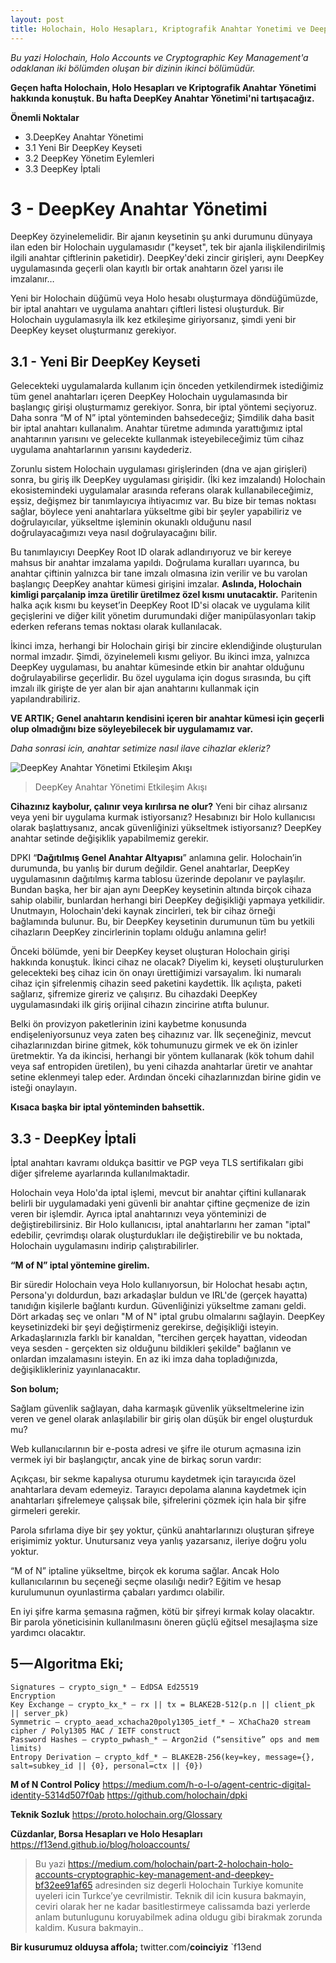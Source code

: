 ```yaml
---
layout: post
title: Holochain, Holo Hesapları, Kriptografik Anahtar Yonetimi ve DeepKey (2.Bolum)
---
```



*Bu yazi Holochain, Holo Accounts ve Cryptographic Key Management'a odaklanan iki bölümden oluşan bir dizinin ikinci bölümüdür.*

**Geçen hafta Holochain, Holo Hesapları ve Kriptografik Anahtar Yönetimi hakkında konuştuk. Bu hafta DeepKey Anahtar Yönetimi'ni tartışacağız.**

**Önemli Noktalar**

- 3.DeepKey Anahtar Yönetimi
- 3.1 Yeni Bir DeepKey Keyseti
- 3.2 DeepKey Yönetim Eylemleri
- 3.3 DeepKey İptali


# 3 - DeepKey Anahtar Yönetimi

DeepKey özyinelemelidir. Bir ajanın keysetinin şu anki durumunu dünyaya ilan eden bir Holochain uygulamasıdır ("keyset", tek bir ajanla ilişkilendirilmiş ilgili anahtar çiftlerinin paketidir). DeepKey'deki zincir girişleri, aynı DeepKey uygulamasında geçerli olan kayıtlı bir ortak anahtarın özel yarısı ile imzalanır…

Yeni bir Holochain düğümü veya Holo hesabı oluşturmaya döndüğümüzde, bir iptal anahtarı ve uygulama anahtarı çiftleri listesi oluşturduk. Bir Holochain uygulamasıyla ilk kez etkileşime giriyorsanız, şimdi yeni bir DeepKey keyset oluşturmanız gerekiyor.

## 3.1 - Yeni Bir DeepKey Keyseti

Gelecekteki uygulamalarda kullanım için önceden yetkilendirmek istediğimiz tüm genel anahtarları içeren DeepKey Holochain uygulamasında bir başlangıç girişi oluşturmamız gerekiyor. Sonra, bir iptal yöntemi seçiyoruz. Daha sonra “M of N” iptal yönteminden bahsedeceğiz; Şimdilik daha basit bir iptal anahtarı kullanalım. Anahtar türetme adımında yarattığımız iptal anahtarının yarısını ve gelecekte kullanmak isteyebileceğimiz tüm cihaz uygulama anahtarlarının yarısını kaydederiz.

Zorunlu sistem Holochain uygulaması girişlerinden (dna ve ajan girişleri) sonra, bu giriş ilk DeepKey uygulaması girişidir. (İki kez imzalandı) Holochain ekosistemindeki uygulamalar arasında referans olarak kullanabileceğimiz, eşsiz, değişmez bir tanımlayıcıya ihtiyacımız var. Bu bize bir temas noktası sağlar, böylece yeni anahtarlara yükseltme gibi bir şeyler yapabiliriz ve doğrulayıcılar, yükseltme işleminin okunaklı olduğunu nasıl doğrulayacağımızı veya nasıl doğrulayacağını bilir.

Bu tanımlayıcıyı DeepKey Root ID olarak adlandırıyoruz ve bir kereye mahsus bir anahtar imzalama yapıldı. Doğrulama kuralları uyarınca, bu anahtar çiftinin yalnızca bir tane imzalı olmasına izin verilir ve bu varolan başlangıç DeepKey anahtar kümesi girişini imzalar. **Aslında, Holochain kimligi parçalanip imza üretilir üretilmez özel kısmı unutacaktir.** Paritenin halka açık kısmı bu keyset’in DeepKey Root ID'si olacak ve uygulama kilit geçişlerini ve diğer kilit yönetim durumundaki diğer manipülasyonları takip ederken referans temas noktası olarak kullanılacak.

İkinci imza, herhangi bir Holochain girişi bir zincire eklendiğinde oluşturulan normal imzadır. Şimdi, özyinelemeli kısmı geliyor. Bu ikinci imza, yalnızca DeepKey uygulaması, bu anahtar kümesinde etkin bir anahtar olduğunu doğrulayabilirse geçerlidir. Bu özel uygulama için dogus sırasında, bu çift imzalı ilk girişte de yer alan bir ajan anahtarını kullanmak için yapılandırabiliriz.

**VE ARTIK; Genel anahtarın kendisini içeren bir anahtar kümesi için geçerli olup olmadığını bize söyleyebilecek bir uygulamamız var.**

*Daha sonrasi icin, anahtar setimize nasıl ilave cihazlar ekleriz?*

![DeepKey Anahtar Yönetimi Etkileşim Akışı](https://cdn-images-1.medium.com/max/1600/1*riJ8klVC5vvY70TIqMMyRg.png "DeepKey Anahtar Yönetimi Etkileşim Akışı")
> DeepKey Anahtar Yönetimi Etkileşim Akışı

**Cihazınız kaybolur, çalınır veya kırılırsa ne olur?** Yeni bir cihaz alırsanız veya yeni bir uygulama kurmak istiyorsanız? Hesabınızı bir Holo kullanıcısı olarak başlattıysanız, ancak güvenliğinizi yükseltmek istiyorsanız? DeepKey anahtar setinde değişiklik yapabilmemiz gerekir.

DPKI “**Dağıtılmış Genel Anahtar Altyapısı**” anlamına gelir. Holochain’in durumunda, bu yanlış bir durum değildir. Genel anahtarlar, DeepKey uygulamasının dağıtılmış karma tablosu üzerinde depolanır ve paylaşılır. Bundan başka, her bir ajan aynı DeepKey keysetinin altında birçok cihaza sahip olabilir, bunlardan herhangi biri DeepKey değişikliği yapmaya yetkilidir. Unutmayın, Holochain'deki kaynak zincirleri, tek bir cihaz örneği bağlamında bulunur. Bu, bir DeepKey keysetinin durumunun tüm bu yetkili cihazların DeepKey zincirlerinin toplamı olduğu anlamına gelir!

Önceki bölümde, yeni bir DeepKey keyset oluşturan Holochain girişi hakkında konuştuk. İkinci cihaz ne olacak? Diyelim ki, keyseti oluşturulurken gelecekteki beş cihaz icin ön onayı ürettiğimizi varsayalım. İki numaralı cihaz için şifrelenmiş cihazin seed paketini kaydettik. İlk açılışta, paketi sağlarız, şifremize gireriz ve çalışırız. Bu cihazdaki DeepKey uygulamasındaki ilk giriş orijinal cihazın zincirine atıfta bulunur.

Belki ön provizyon paketlerinin izini kaybetme konusunda endişeleniyorsunuz veya zaten beş cihazınız var. İlk seçeneğiniz, mevcut cihazlarınızdan birine gitmek, kök tohumunuzu girmek ve ek ön izinler üretmektir. Ya da ikincisi, herhangi bir yöntem kullanarak (kök tohum dahil veya saf entropiden üretilen), bu yeni cihazda anahtarlar üretir ve anahtar setine eklenmeyi talep eder. Ardından önceki cihazlarınızdan birine gidin ve isteği onaylayın.

**Kısaca başka bir iptal yönteminden bahsettik.**

## 3.3 - DeepKey İptali

İptal anahtarı kavramı oldukça basittir ve PGP veya TLS sertifikaları gibi diğer şifreleme ayarlarında kullanılmaktadir.

Holochain veya Holo'da iptal işlemi, mevcut bir anahtar çiftini kullanarak belirli bir uygulamadaki yeni güvenli bir anahtar çiftine geçmenize de izin veren bir işlemdir. Ayrıca iptal anahtarınızı veya yönteminizi de değiştirebilirsiniz. Bir Holo kullanıcısı, iptal anahtarlarını her zaman "iptal" edebilir, çevrimdışı olarak oluşturdukları ile değiştirebilir ve bu noktada, Holochain uygulamasını indirip çalıştırabilirler.

**“M of N” iptal yöntemine girelim.**

Bir süredir Holochain veya Holo kullanıyorsun, bir Holochat hesabı açtın, Persona'yı doldurdun, bazı arkadaşlar buldun ve IRL'de (gerçek hayatta) tanıdığın kişilerle bağlantı kurdun. Güvenliğinizi yükseltme zamanı geldi. Dört arkadaş seç ve onları "M of N" iptal grubu olmalarını sağlayin. DeepKey keysetinizdeki bir şeyi değiştirmeniz gerekirse, değişikliği isteyin. Arkadaşlarınızla farklı bir kanaldan, "tercihen gerçek hayattan, videodan veya sesden - gerçekten siz olduğunu bildikleri şekilde" bağlanın ve onlardan imzalamasını isteyin. En az iki imza daha topladığınızda, değişiklikleriniz yayınlanacaktır.

**Son bolum;**

Sağlam güvenlik sağlayan, daha karmaşık güvenlik yükseltmelerine izin veren ve genel olarak anlaşılabilir bir giriş olan düşük bir engel oluşturduk mu?

Web kullanıcılarının bir e-posta adresi ve şifre ile oturum açmasına izin vermek iyi bir başlangıçtır, ancak yine de birkaç sorun vardır:

Açıkçası, bir sekme kapalıysa oturumu kaydetmek için tarayıcıda özel anahtarlara devam edemeyiz. Tarayıcı depolama alanına kaydetmek için anahtarları şifrelemeye çalışsak bile, şifrelerini çözmek için hala bir şifre girmeleri gerekir.

Parola sıfırlama diye bir şey yoktur, çünkü anahtarlarınızı oluşturan şifreye erişimimiz yoktur. Unutursanız veya yanlış yazarsanız, ileriye doğru yolu yoktur.

“M of N” iptaline yükseltme, birçok ek koruma sağlar. Ancak Holo kullanıcılarının bu seçeneği seçme olasılığı nedir? Eğitim ve hesap kurulumunun oyunlastirma çabaları yardımcı olabilir.

En iyi şifre karma şemasına rağmen, kötü bir şifreyi kırmak kolay olacaktır. Bir parola yöneticisinin kullanılmasını öneren güçlü eğitsel mesajlaşma size yardımcı olacaktır.


## 5 — Algoritma Eki;

```
Signatures — crypto_sign_* — EdDSA Ed25519
Encryption
Key Exchange — crypto_kx_* — rx || tx = BLAKE2B-512(p.n || client_pk || server_pk)
Symmetric — crypto_aead_xchacha20poly1305_ietf_* — XChaCha20 stream cipher / Poly1305 MAC / IETF construct
Password Hashes — crypto_pwhash_* — Argon2id (“sensitive” ops and mem limits)
Entropy Derivation — crypto_kdf_* — BLAKE2B-256(key=key, message={}, salt=subkey_id || {0}, personal=ctx || {0})
```

**M of N Control Policy**
https://medium.com/h-o-l-o/agent-centric-digital-identity-5314d507f0ab
https://github.com/holochain/dpki

**Teknik Sozluk**
https://proto.holochain.org/Glossary

**Cüzdanlar, Borsa Hesapları ve Holo Hesapları**
https://f13end.github.io/blog/holoaccounts/

> Bu yazi https://medium.com/holochain/part-2-holochain-holo-accounts-cryptographic-key-management-and-deepkey-bf32ee91af65 adresinden siz degerli Holochain Turkiye komunite uyeleri icin Turkce’ye cevrilmistir. Teknik dil icin kusura bakmayin, ceviri olarak her ne kadar basitlestirmeye calissamda bazi yerlerde anlam butunlugunu koruyabilmek adina oldugu gibi birakmak zorunda kaldim. Kusura bakmayin..

**Bir kusurumuz olduysa affola;**
twitter.com/**coinciyiz** `f13end
